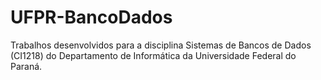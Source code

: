 # UFPR-BancoDados

Trabalhos desenvolvidos para a disciplina Sistemas de Bancos de Dados (CI1218) do Departamento de Informática da Universidade Federal do Paraná.
